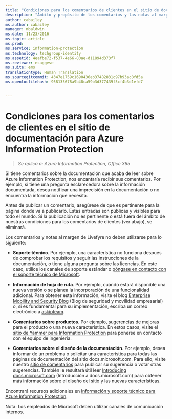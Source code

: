 ```yaml
---
title: "Condiciones para los comentarios de clientes en el sitio de documentación de Microsoft para Azure Information Protection| Azure Information Protection"
description: "Ámbito y propósito de los comentarios y las notas al margen de Livefyre para la documentación de Azure Information Protection."
author: cabailey
ms.author: cabailey
manager: mbaldwin
ms.date: 11/23/2016
ms.topic: article
ms.prod: 
ms.service: information-protection
ms.technology: techgroup-identity
ms.assetid: 4eafbe72-f537-4e66-80ae-d11894d373f7
ms.reviewer: esaggese
ms.suite: ems
translationtype: Human Translation
ms.sourcegitcommit: 4347e1759c1690436eb37482831c97b93ac8fd5a
ms.openlocfilehash: 958135678a9b48ca59b3d377439f5cf4b3d1efd7


---
```


# <a name="house-rules-for-customer-comments-on-the-documentation-site-for-azure-information-protection"></a>Condiciones para los comentarios de clientes en el sitio de documentación para Azure Information Protection

>*Se aplica a: Azure Information Protection, Office 365*

Si tiene comentarios sobre la documentación que acaba de leer sobre Azure Information Protection, nos encantaría recibir sus comentarios. Por ejemplo, si tiene una pregunta esclarecedora sobre la información documentada, desea notificar una imprecisión en la documentación o no encuentra la información que necesita. 

Antes de publicar un comentario, asegúrese de que es pertinente para la página donde va a publicarlo. Estas entradas son públicas y visibles para todo el mundo. Si la publicación no es pertinente o está fuera del ámbito de nuestras condiciones para los comentarios de clientes (ver abajo), se eliminará.
 
Los comentarios y notas al margen de Livefyre no deben utilizarse para lo siguiente:
 
- **Soporte técnico**. Por ejemplo, una característica no funciona después de comprobar los requisitos y seguir las instrucciones de la documentación, o tiene alguna pregunta sobre las licencias. En este caso, utilice los canales de soporte estándar o [póngase en contacto con el soporte técnico de Microsoft](./get-started/information-support.md#to-contact-microsoft-support).

- **Información de hoja de ruta**. Por ejemplo, cuándo estará disponible una nueva versión o se planea la incorporación de una funcionalidad adicional. Para obtener esta información, visite el blog [Enterprise Mobility and Security Blog](https://blogs.technet.microsoft.com/enterprisemobility/?product=azure-information-protection,azure-rights-management-services) (Blog de seguridad y movilidad empresarial) o, si es fundamental para su implementación, escriba un correo electrónico a [askipteam](mailto:%20askipteam@microsoft.com).

- **Comentarios sobre productos**. Por ejemplo, sugerencias de mejoras para el producto o una nueva característica. En estos casos, visite el [sitio de Yammer para Information Protection](https://www.yammer.com/AskIPTeam) para ponerse en contacto con el equipo de ingeniería.

- **Comentarios sobre el diseño de la documentación**. Por ejemplo, desea informar de un problema o solicitar una característica para todas las páginas de documentación del sitio docs.microsoft.com. Para ello, visite nuestro [sitio de comentarios](https://msdocs.uservoice.com/forums/364242-general-site-feedback) para publicar su sugerencia o votar otras sugerencias. También le resultará útil leer [Introducing docs.microsoft.com](/teamblog/introducing-docs-microsoft-com/) (Introducción a docs.microsoft.com) para obtener más información sobre el diseño del sitio y las nuevas características.

Encontrará recursos adicionales en [Información y soporte técnico para Azure Information Protection](./get-started/information-support.md). 

Nota: Los empleados de Microsoft deben utilizar canales de comunicación internos.




<!--HONumber=Nov16_HO4-->


